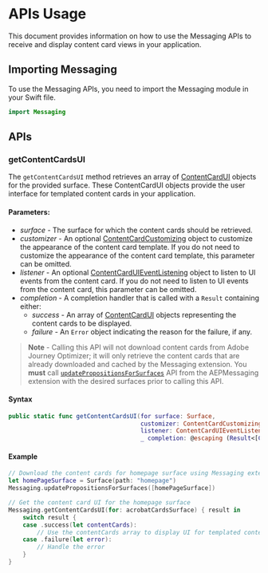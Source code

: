# APIs Usage

This document provides information on how to use the Messaging APIs to receive and display content card views in your application.

## Importing Messaging

To use the Messaging APIs, you need to import the Messaging module in your Swift file.

```swift
import Messaging
```

## APIs

### getContentCardsUI

The `getContentCardsUI` method retrieves an array of [ContentCardUI](./public-classes/contentcardui.md) objects for the provided surface. These ContentCardUI objects provide the user interface for templated content cards in your application.

#### Parameters:

- _surface_ - The surface for which the content cards should be retrieved.
- _customizer_ - An optional [ContentCardCustomizing](./public-classes/contentcardcustomizing.md) object to customize the appearance of the content card template. If you do not need to customize the appearance of the content card template, this parameter can be omitted.
- _listener_ - An optional [ContentCardUIEventListening](./public-classes/contentcarduieventlistening.md) object to listen to UI events from the content card. If you do not need to listen to UI events from the content card, this parameter can be omitted.
- _completion_ - A completion handler that is called with a `Result` containing either:
    - _success_ - An array of [ContentCardUI](./public-classes/contentcardui.md) objects representing the content cards to be displayed.
    - _failure_ - An `Error` object indicating the reason for the failure, if any.

> **Note** - Calling this API will not download content cards from Adobe Journey Optimizer; it will only retrieve the content cards that are already downloaded and cached by the Messaging extension. You **must** call [`updatePropositionsForSurfaces`](../propositions/developer-documentation/api-usage.md#updatePropositionsForSurfaces) API from the AEPMessaging extension with the desired surfaces prior to calling this API. 

#### Syntax

```swift
public static func getContentCardsUI(for surface: Surface,
                                     customizer: ContentCardCustomizing? = nil,
                                     listener: ContentCardUIEventListening? = nil,
                                     _ completion: @escaping (Result<[ContentCardUI], Error>) -> Void)
```

#### Example

```swift
// Download the content cards for homepage surface using Messaging extension
let homePageSurface = Surface(path: "homepage")
Messaging.updatePropositionsForSurfaces([homePageSurface])

// Get the content card UI for the homepage surface
Messaging.getContentCardsUI(for: acrobatCardsSurface) { result in
    switch result {
    case .success(let contentCards):
        // Use the contentCards array to display UI for templated content cards in your application
    case .failure(let error):
        // Handle the error
    }
}
```
